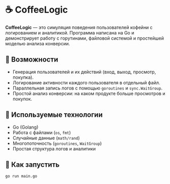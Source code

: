 # ☕ CoffeeLogic

**CoffeeLogic** — это симуляция поведения пользователей кофейни с логированием и аналитикой. Программа написана на Go и демонстрирует работу с горутинами, файловой системой и простейшей моделью анализа конверсии.

## 📌 Возможности

- Генерация пользователей и их действий (вход, выход, просмотр, покупка).
- Логирование активности каждого пользователя в отдельный файл.
- Параллельная запись логов с помощью `goroutines` и `sync.WaitGroup`.
- Простой анализ конверсии: на каком продукте больше просмотров и покупок.

## 🧠 Используемые технологии

- Go (Golang)
- Работа с файлами (`os`, `fmt`)
- Случайные данные (`math/rand`)
- Многопоточность (`goroutines`, `WaitGroup`)
- Простая структура логов и аналитики

## 🚀 Как запустить

```bash
go run main.go

